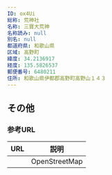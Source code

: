 ```yaml
---
ID: ox4Ui
総称: 荒神社
名称: 三寶大荒神
名称読み: null
別名: null
都道府県: 和歌山県
区域: 高野町
緯度: 34.2136917
経度: 135.5826537
郵便番号: 6480211
住所: 和歌山県伊都郡高野町高野山１４３
---
```


## その他

### 参考URL

| URL | 説明          |
| --- | ------------- |
|     | OpenStreetMap |
